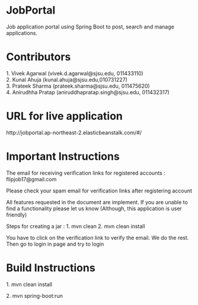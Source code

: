 # JobPortal
Job application portal using Spring Boot to post, search and manage applications.
<h1>Contributors</h1>
1. Vivek Agarwal (vivek.d.agarwal@sjsu.edu, 011433110)<br>
2. Kunal Ahuja (kunal.ahuja@sjsu.edu,010731227)<br>
3. Prateek Sharma (prateek.sharma@sjsu.edu, 011475620)<br>
4. Anirudhha Pratap (aniruddhapratap.singh@sjsu.edu, 011432317)<br>

<h1> URL for live application </h1>
http://jobportal.ap-northeast-2.elasticbeanstalk.com/#/

<h1>Important Instructions</h1>
<p> The email for receiving verification links for registered accounts : flipjob17@gmail.com </p>
<p> Please check your spam email for verification links after registering account </p>
<p> All features requested in the document are implement. If you are unable to find a functionality please let us know (Although, this application is user friendly)</p>
<p> Steps for creating a jar : 1. mvn clean 2. mvn clean install </p>
<p> You have to click on the verification link to verify the email. We do the rest. Then go to login in page and try to login </p>

<h1> Build Instructions </h1>
<p>1. mvn clean install</p>
<p>2. mvn spring-boot:run</p>


